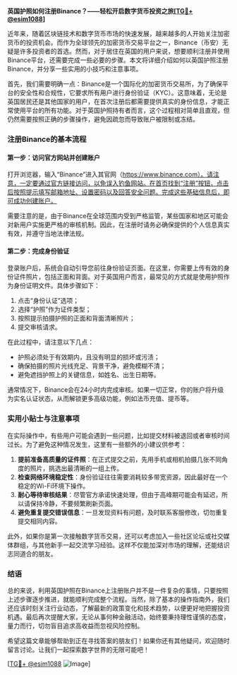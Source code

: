 **英国护照如何注册Binance？——轻松开启数字货币投资之旅[[TG💪+ @esim1088](https://t.me/s/esim1088)]**

近年来，随着区块链技术和数字货币市场的快速发展，越来越多的人开始关注加密货币的投资机会。而作为全球领先的加密货币交易平台之一，Binance（币安）无疑是许多投资者的首选。然而，对于居住在英国的用户来说，想要顺利注册并使用Binance平台，还需要完成一些必要的步骤。本文将详细介绍如何以英国护照注册Binance，并分享一些实用的小技巧和注意事项。

首先，我们需要明确一点：Binance是一个国际化的加密货币交易所，为了确保平台的安全性和合规性，它要求所有用户进行身份验证（KYC）。这意味着，无论是英国居民还是其他国家的用户，在首次注册后都需要提供真实的身份信息，才能正常使用平台的所有功能。对于英国护照持有者而言，这个过程相对简单且直观，但仍然需要按照正确的步骤操作，避免因疏忽而导致账户被限制或冻结。

### 注册Binance的基本流程

#### 第一步：访问官方网站并创建账户
打开浏览器，输入“Binance”进入其官网（https://www.binance.com）。请注意，一定要通过官方链接访问，以免误入钓鱼网站。在首页找到“注册”按钮，点击后按照提示填写邮箱地址、设置密码以及回答安全问题。完成这些基础信息后，即可成功创建账户。

需要注意的是，由于Binance在全球范围内受到严格监管，某些国家和地区可能会对新用户实施更严格的审核机制。因此，在注册时请务必确保提供的个人信息真实有效，并遵守当地法律法规。

#### 第二步：完成身份验证
登录账户后，系统会自动引导您前往身份验证页面。在这里，你需要上传有效的身份证件照片，包括正面和背面。对于英国用户而言，最常见的方式就是使用护照作为身份证明文件。具体步骤如下：

1. 点击“身份认证”选项；
2. 选择“护照”作为证件类型；
3. 按照提示拍摄护照的正面和背面清晰照片；
4. 提交审核请求。

在此过程中，请注意以下几点：
- 护照必须处于有效期内，且没有明显的损坏或污渍；
- 确保拍摄的照片光线充足、背景干净，避免模糊不清；
- 避免遮挡护照上的关键信息，如姓名、出生日期等。

通常情况下，Binance会在24小时内完成审核。如果一切正常，你的账户将升级为实名认证状态，从而解锁更多高级功能，例如法币充值、提币等。

### 实用小贴士与注意事项

在实际操作中，有些用户可能会遇到一些问题，比如提交材料被退回或者审核时间过长。为了避免这种情况发生，这里有一些额外的小建议供参考：

1. **提前准备高质量的证件照**：在正式提交之前，先用手机或相机拍摄几张不同角度的照片，挑选出最清晰的一组上传。
2. **检查网络环境稳定性**：身份验证往往需要消耗较多带宽资源，因此最好在一个稳定的Wi-Fi环境下操作。
3. **耐心等待审核结果**：尽管官方承诺快速处理，但由于高峰期可能会有延迟，所以请保持冷静，不要频繁刷新页面。
4. **避免重复提交错误信息**：一旦发现资料有问题，及时联系客服修改，切勿重复提交相同内容。

此外，如果你是第一次接触数字货币交易，还可以考虑加入一些社区论坛或社交媒体群组，与其他新手一起交流学习经验。这样不仅能加深对市场的理解，还能结识志同道合的朋友。

### 结语

总的来说，利用英国护照在Binance上注册账户并不是一件复杂的事情，只要按照上述步骤逐步推进，就能顺利完成整个流程。当然，除了基本的操作指南外，我们还应该时刻关注行业动态，了解最新的政策变化和技术趋势，以便更好地把握投资机遇。最后再次提醒大家，无论从事何种金融活动，始终要秉持理性谨慎的态度，量力而行，切勿盲目追求高收益而忽视风险控制。

希望这篇文章能够帮助到正在寻找答案的朋友们！如果你还有其他疑问，欢迎随时留言讨论。让我们一起探索数字世界的无限可能吧！

[[TG💪+ @esim1088](https://t.me/s/esim1088) ![Image](https://i.postimg.cc/4NQfJmqS/Snipaste-2025-05-13-00-14-12.png)]